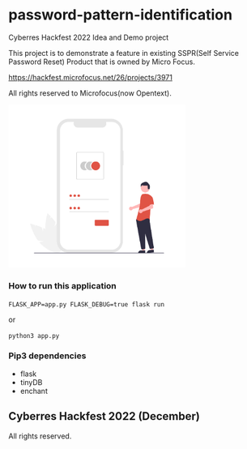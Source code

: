 # password-pattern-identification
Cyberres Hackfest 2022 Idea and Demo project


This project is to demonstrate a feature in existing SSPR(Self Service Password Reset) Product that is owned by Micro Focus.

https://hackfest.microfocus.net/26/projects/3971

All rights reserved to Microfocus(now Opentext).

<img src="static/images/undraw_Access_account_re_8spm.png" alt="password illustration" width="350"/>

### How to run this application
`FLASK_APP=app.py FLASK_DEBUG=true flask run`

or 

`python3 app.py`

### Pip3 dependencies
* flask
* tinyDB
* enchant

## Cyberres Hackfest 2022 (December)
All rights reserved.
